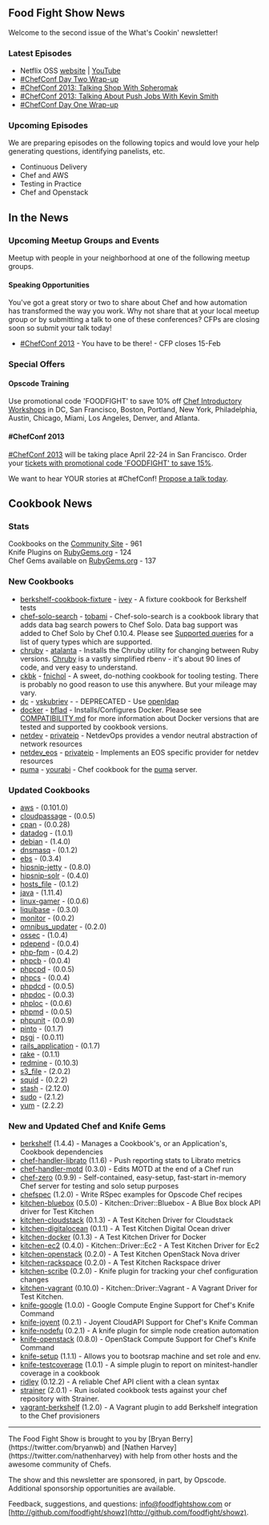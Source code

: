 Food Fight Show News
-------------------
Welcome to the second issue of the What's Cookin' newsletter!

### Latest Episodes
* Netflix OSS [website](http://foodfightshow.org/2013/05/netflix-oss.html) | [YouTube](http://www.youtube.com/watch?v=A69uTnfQgB8)
* [\#ChefConf Day Two Wrap-up](http://foodfightshow.org/2013/04/chefconf-day-two-wrap-up.html)
* [\#ChefConf 2013:  Talking Shop With Spheromak](http://foodfightshow.org/2013/04/chefconf-2013-talking-shop-with-spheromak.html)
* [\#ChefConf 2013:  Talking About Push Jobs With Kevin Smith](http://foodfightshow.org/2013/04/chefconf-2013-talking-about-push-jobs-with-kevin-smith.html)
* [\#ChefConf Day One Wrap-up](http://foodfightshow.org/2013/04/chefconf-2013-day-1-wrap-up.html)

### Upcoming Episodes
We are preparing episodes on the following topics and would love your help generating questions, identifying panelists, etc.

* Continuous Delivery
* Chef and AWS
* Testing in Practice
* Chef and Openstack

In the News
-----------

### Upcoming Meetup Groups and Events
Meetup with people in your neighborhood at one of the following meetup groups.

#### Speaking Opportunities

You've got a great story or two to share about Chef and how automation has transformed the way you work.  Why not share that at your local meetup group or by submitting a talk to one of these conferences?  CFPs are closing soon so submit your talk today!

* [#ChefConf 2013](https://chefconf2013.busyconf.com/proposals/new) - You have to be there! - CFP closes 15-Feb

###  Special Offers

#### Opscode Training

Use promotional code 'FOODFIGHT' to save 10% off [Chef Introductory Workshops](http://opscode.eventbrite.com/) in DC, San Francisco, Boston, Portland, New York, Philadelphia, Austin, Chicago, Miami, Los Angeles, Denver, and Atlanta.  

#### #ChefConf 2013

[#ChefConf 2013](http://chefconf.opscode.com) will be taking place April 22-24 in San Francisco.  Order your [tickets with promotional code 'FOODFIGHT' to save 15%](https://chefconf2013.busyconf.com/bookings/new?discount=FOODFIGHT).

We want to hear YOUR stories at #ChefConf!  [Propose a talk today](https://chefconf2013.busyconf.com/proposals/new).

Cookbook News<a name="cookbooks"></a>
-------------
### Stats

Cookbooks on the [Community Site](http://community.opscode.com) - 961  
Knife Plugins on [RubyGems.org](http://rubygems.org) - 124  
Chef Gems available on [RubyGems.org](http://rubygems.org) - 137  

### New Cookbooks
* [berkshelf-cookbook-fixture](http://community.opscode.com/cookbooks/berkshelf-cookbook-fixture) - [ivey](http://community.opscode.com/users/ivey) - A fixture cookbook for Berkshelf tests
* [chef-solo-search](http://community.opscode.com/cookbooks/chef-solo-search) - [tobami](http://community.opscode.com/users/tobami) - Chef-solo-search is a cookbook library that adds data bag search powers to Chef Solo. Data bag support was added to Chef Solo by Chef 0.10.4. Please see [Supported queries](https://github.com/edelight/chef-solo-search#supported-queries) for a list of query types which are supported.
* [chruby](http://community.opscode.com/cookbooks/chruby) - [atalanta](http://community.opscode.com/users/atalanta) - Installs the Chruby utility for changing between Ruby versions. [Chruby](https://github.com/postmodern/chruby) is a vastly simplified rbenv - it's about 90 lines of code, and very easy to understand.
* [ckbk](http://community.opscode.com/cookbooks/ckbk) - [fnichol](http://community.opscode.com/users/fnichol) - A sweet, do-nothing cookbook for tooling testing.  There is probably no good reason to use this anywhere. But your mileage may vary.
* [dc](http://community.opscode.com/cookbooks/dc) - [vskubriev](http://community.opscode.com/users/vskubriev) -  - DEPRECATED - Use [openldap](http://community.opscode.com/cookbooks/openldap)
* [docker](http://community.opscode.com/cookbooks/docker) - [bflad](http://community.opscode.com/users/bflad) - Installs/Configures Docker. Please see [COMPATIBILITY.md](https://github.com/bflad/chef-docker/blob/master/COMPATIBILITY.md) for more information about Docker versions that are tested and supported by cookbook versions.
* [netdev](http://community.opscode.com/cookbooks/netdev) - [privateip](http://community.opscode.com/users/privateip) - NetdevOps provides a vendor neutral abstraction of network resources
* [netdev_eos](http://community.opscode.com/cookbooks/netdev_eos) - [privateip](http://community.opscode.com/users/privateip) - Implements an EOS specific provider for netdev resources
* [puma](http://community.opscode.com/cookbooks/puma) - [yourabi](http://community.opscode.com/users/yourabi) - Chef cookbook for the [puma](http://puma.io/) server.

### Updated Cookbooks
* [aws](http://community.opscode.com/cookbooks/aws) - (0.101.0)
* [cloudpassage](http://community.opscode.com/cookbooks/cloudpassage) - (0.0.5)
* [cpan](http://community.opscode.com/cookbooks/cpan) - (0.0.28)
* [datadog](http://community.opscode.com/cookbooks/datadog) - (1.0.1)
* [debian](http://community.opscode.com/cookbooks/debian) - (1.4.0)
* [dnsmasq](http://community.opscode.com/cookbooks/dnsmasq) - (0.1.2)
* [ebs](http://community.opscode.com/cookbooks/ebs) - (0.3.4)
* [hipsnip-jetty](http://community.opscode.com/cookbooks/hipsnip-jetty) - (0.8.0)
* [hipsnip-solr](http://community.opscode.com/cookbooks/hipsnip-solr) - (0.4.0)
* [hosts_file](http://community.opscode.com/cookbooks/hosts_file) - (0.1.2)
* [java](http://community.opscode.com/cookbooks/java) - (1.11.4)
* [linux-gamer](http://community.opscode.com/cookbooks/linux-gamer) - (0.0.6)
* [liquibase](http://community.opscode.com/cookbooks/liquibase) - (0.3.0)
* [monitor](http://community.opscode.com/cookbooks/monitor) - (0.0.2)
* [omnibus_updater](http://community.opscode.com/cookbooks/omnibus_updater) - (0.2.0)
* [ossec](http://community.opscode.com/cookbooks/ossec) - (1.0.4)
* [pdepend](http://community.opscode.com/cookbooks/pdepend) - (0.0.4)
* [php-fpm](http://community.opscode.com/cookbooks/php-fpm) - (0.4.2)
* [phpcb](http://community.opscode.com/cookbooks/phpcb) - (0.0.4)
* [phpcpd](http://community.opscode.com/cookbooks/phpcpd) - (0.0.5)
* [phpcs](http://community.opscode.com/cookbooks/phpcs) - (0.0.4)
* [phpdcd](http://community.opscode.com/cookbooks/phpdcd) - (0.0.5)
* [phpdoc](http://community.opscode.com/cookbooks/phpdoc) - (0.0.3)
* [phploc](http://community.opscode.com/cookbooks/phploc) - (0.0.6)
* [phpmd](http://community.opscode.com/cookbooks/phpmd) - (0.0.5)
* [phpunit](http://community.opscode.com/cookbooks/phpunit) - (0.0.9)
* [pinto](http://community.opscode.com/cookbooks/pinto) - (0.1.7)
* [psgi](http://community.opscode.com/cookbooks/psgi) - (0.0.11)
* [rails_application](http://community.opscode.com/cookbooks/rails_application) - (0.1.7)
* [rake](http://community.opscode.com/cookbooks/rake) - (0.1.1)
* [redmine](http://community.opscode.com/cookbooks/redmine) - (0.10.3)
* [s3_file](http://community.opscode.com/cookbooks/s3_file) - (2.0.2)
* [squid](http://community.opscode.com/cookbooks/squid) - (0.2.2)
* [stash](http://community.opscode.com/cookbooks/stash) - (2.12.0)
* [sudo](http://community.opscode.com/cookbooks/sudo) - (2.1.2)
* [yum](http://community.opscode.com/cookbooks/yum) - (2.2.2)


### New and Updated Chef and Knife Gems

* [berkshelf](http://rubygems.org/gems/berkshelf) (1.4.4) - Manages a Cookbook's, or an Application's, Cookbook dependencies
* [chef-handler-librato](http://rubygems.org/gems/chef-handler-librato) (1.1.6) - Push reporting stats to Librato metrics
* [chef-handler-motd](http://rubygems.org/gems/chef-handler-motd) (0.3.0) - Edits MOTD at the end of a Chef run
* [chef-zero](http://rubygems.org/gems/chef-zero) (0.9.9) - Self-contained, easy-setup, fast-start in-memory Chef server for testing and solo setup purposes
* [chefspec](http://rubygems.org/gems/chefspec) (1.2.0) - Write RSpec examples for Opscode Chef recipes
* [kitchen-bluebox](http://rubygems.org/gems/kitchen-bluebox) (0.5.0) - Kitchen::Driver::Bluebox - A Blue Box block API driver for Test Kitchen
* [kitchen-cloudstack](http://rubygems.org/gems/kitchen-cloudstack) (0.1.3) - A Test Kitchen Driver for Cloudstack
* [kitchen-digitalocean](http://rubygems.org/gems/kitchen-digitalocean) (0.1.1) - A Test Kitchen Digital Ocean driver
* [kitchen-docker](http://rubygems.org/gems/kitchen-docker) (0.1.3) - A Test Kitchen Driver for Docker
* [kitchen-ec2](http://rubygems.org/gems/kitchen-ec2) (0.4.0) - Kitchen::Driver::Ec2 - A Test Kitchen Driver for Ec2
* [kitchen-openstack](http://rubygems.org/gems/kitchen-openstack) (0.2.0) - A Test Kitchen OpenStack Nova driver
* [kitchen-rackspace](http://rubygems.org/gems/kitchen-rackspace) (0.2.0) - A Test Kitchen Rackspace driver
* [kitchen-scribe](http://rubygems.org/gems/kitchen-scribe) (0.2.0) - Knife plugin for tracking your chef configuration changes
* [kitchen-vagrant](http://rubygems.org/gems/kitchen-vagrant) (0.10.0) - Kitchen::Driver::Vagrant - A Vagrant Driver for Test Kitchen.
* [knife-google](http://rubygems.org/gems/knife-google) (1.0.0) - Google Compute Engine Support for Chef's Knife Command
* [knife-joyent](http://rubygems.org/gems/knife-joyent) (0.2.1) - Joyent CloudAPI Support for Chef's Knife Comman
* [knife-nodefu](http://rubygems.org/gems/knife-nodefu) (0.2.1) - A knife plugin for simple node creation automation
* [knife-openstack](http://rubygems.org/gems/knife-openstack) (0.8.0) - OpenStack Compute Support for Chef's Knife Command
* [knife-setup](http://rubygems.org/gems/knife-setup) (1.1.1) - Allows you to bootsrap machine and set role and env.
* [knife-testcoverage](http://rubygems.org/gems/knife-testcoverage) (1.0.1) - A simple plugin to report on minitest-handler coverage in a cookbook
* [ridley](http://rubygems.org/gems/ridley) (0.12.2) - A reliable Chef API client with a clean syntax
* [strainer](http://rubygems.org/gems/strainer) (2.0.1) - Run isolated cookbook tests against your chef repository with Strainer.
* [vagrant-berkshelf](http://rubygems.org/gems/vagrant-berkshelf) (1.2.0) - A Vagrant plugin to add Berkshelf integration to the Chef provisioners

<hr />
The Food Fight Show is brought to you by [Bryan Berry](https://twitter.com/bryanwb) and [Nathen Harvey](https://twitter.com/nathenharvey) with help from other hosts and the awesome community of Chefs.

The show and this newsletter are sponsored, in part, by Opscode.  Additional sponsorship opportunities are available.

Feedback, suggestions, and questions:  [info@foodfightshow.com](mailto:info@foodfightshow.com) or  [http://github.com/foodfight/showz](http://github.com/foodfight/showz).
